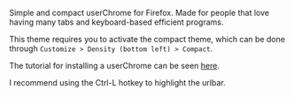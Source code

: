 Simple and compact userChrome for Firefox. Made for people that love having many tabs and keyboard-based efficient programs.

This theme requires you to activate the compact theme, which can be done through `Customize > Density (bottom left) > Compact`.

The tutorial for installing a userChrome can be seen [here](https://www.reddit.com/r/FirefoxCSS/comments/73dvty/tutorial_how_to_create_and_livedebug_userchromecss/).

I recommend using the Ctrl-L hotkey to highlight the urlbar.
